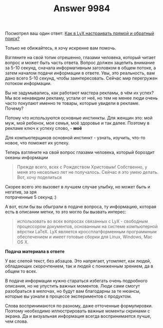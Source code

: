 ﻿---
title: "Answer 9984"
se.owner.user_id: 28748
se.owner.display_name: "Alexandr_TT"
se.owner.link: "https://ru.meta.stackoverflow.com/users/28748/alexandr-tt"
se.answer_id: 9984
se.question_id: 9979
se.post_type: answer
se.score: 5
se.is_accepted: False
---
<p>Посмотрел ваш один ответ: <a href="https://ru.stackoverflow.com/q/1066935/28748">Как в LyX настраивать прямой и обратный поиск?</a></p>

<p>Только не обижайтесь, я хочу искренне вам помочь.</p>

<p>Взгляните на свой топик отрешенно, глазами человека, который читает вопрос и может быть часть ответа. 
Вопрос должен зацепить внимание за 5-10 секунд, сначала информативным заголовком в общем потоке, а затем началом подачи информации в ответе. Увы, это реальность, вам дано всего 5-10 секунд, чтобы заинтересовать. Сейчас мир перегружен потоком информации.</p>

<p>Вы не задумывались, как работают мастера рекламы, в чём их успех? Мы все ненавидим рекламу, устали от неё, но тем не менее люди очень часто покупают именно те товары, которые увидели в рекламе.  Почему?</p>

<p>Потому что используются основные инстинкты. Для женщин это: мой муж, мой ребенок, моя семья, моё здоровье и так далее. Поэтому в рекламе ключ к успеху слово, - <strong>моё</strong></p>

<p>Для компьютерщиков основной инстинкт - узнать, изучить, что-то новое, что поможет их успеху. </p>

<p>Теперь взгляните на свой вопрос глазами человека, который бороздит океаны информации </p>

<blockquote>
  <p>Прежде всего, всех с Рождеством Христовым! Собственно, у меня это
  несеолько лет не получалось. Сейчас я это умею делать. Вот, хочу
  поделиться</p>
</blockquote>

<p>Скорее всего это вызовет в лучшем случае улыбку, но может быть и негатив, за зря<br>
 потраченные 5 секунд :)  </p>

<p>А вот, если бы вы обыграли в подаче вопроса, ту информацию, которая есть в описании метки, то это могло бы вызвать интерес: </p>

<blockquote>
  <p>использовать во всех вопросах связанных с LyX - свободным процессором
  документов, основанным на системе компьютерной вёрстки LaTeX. LyX
  является кроссплатформенным программным обеспечением и имеет готовые
  сборки для Linux, Windows, Mac OS X.</p>
</blockquote>

<p><strong>Подача материала в ответе</strong>  </p>

<p>У вас слепой текст, без абзацов. Это напрягает, утомляет, как людей, обладающих скорочтением, так и людей с пониженным зрением, да в общем то всех.  </p>

<p>В подаче информации нужно стараться избегать очень подробного описания, но не упустить важных моментов. Люди сами смогут разобраться в мелочах, но будут вам благодарны за те нюансы, которые вы узнали в процессе экспериментов с продуктом.  </p>

<p>Слова воспринимаются по разному, даже отточенные формулировки. Поэтому необходимо иллюстрировать важные моменты скринами с экрана. Да и визуальная информация всегда воспринимается лучше, чем слова. </p>
